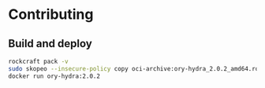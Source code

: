 # Contributing

## Build and deploy

```bash
rockcraft pack -v
sudo skopeo --insecure-policy copy oci-archive:ory-hydra_2.0.2_amd64.rock docker-daemon:ory-hydra:2.0.2
docker run ory-hydra:2.0.2
```
